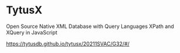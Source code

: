# TytusX
Open Source Native XML Database with Query Languages XPath and XQuery in JavaScript

<https://tytusdb.github.io/tytusx/20211SVAC/G32/#/>